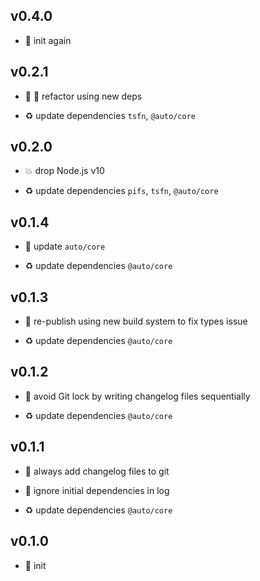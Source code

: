 ## v0.4.0

* 🐣 init again

## v0.2.1

* 🐞 🐞 refactor using new deps

* ♻️ update dependencies `tsfn`, `@auto/core`

## v0.2.0

* 💥 drop Node.js v10

* ♻️ update dependencies `pifs`, `tsfn`, `@auto/core`

## v0.1.4

* 🐞 update `auto/core`

* ♻️ update dependencies `@auto/core`

## v0.1.3

* 🐞 re-publish using new build system to fix types issue

* ♻️ update dependencies `@auto/core`

## v0.1.2

* 🐞 avoid Git lock by writing changelog files sequentially

* ♻️ update dependencies `@auto/core`

## v0.1.1

* 🐞 always add changelog files to git

* 🐞 ignore initial dependencies in log

* ♻️ update dependencies `@auto/core`

## v0.1.0

* 🐣 init

